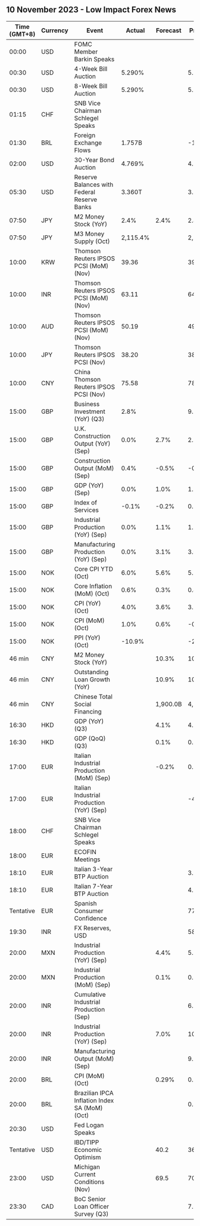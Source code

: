 ## 10 November 2023 - Low Impact Forex News

| Time (GMT+8) | Currency | Event | Actual | Forecast | Previous |
|------|----------|-------|--------|----------|----------|
| 00:00 | USD | FOMC Member Barkin Speaks |  |  |  |
| 00:30 | USD | 4-Week Bill Auction | 5.290% |  | 5.290% |
| 00:30 | USD | 8-Week Bill Auction | 5.290% |  | 5.300% |
| 01:15 | CHF | SNB Vice Chairman Schlegel Speaks |  |  |  |
| 01:30 | BRL | Foreign Exchange Flows | 1.757B |  | -1.445B |
| 02:00 | USD | 30-Year Bond Auction | 4.769% |  | 4.837% |
| 05:30 | USD | Reserve Balances with Federal Reserve Banks | 3.360T |  | 3.315T |
| 07:50 | JPY | M2 Money Stock (YoY) | 2.4% | 2.4% | 2.4% |
| 07:50 | JPY | M3 Money Supply (Oct) | 2,115.4% |  | 2,114.7% |
| 10:00 | KRW | Thomson Reuters IPSOS PCSI (MoM) (Nov) | 39.36 |  | 39.21 |
| 10:00 | INR | Thomson Reuters IPSOS PCSI (MoM) (Nov) | 63.11 |  | 64.06 |
| 10:00 | AUD | Thomson Reuters IPSOS PCSI (MoM) (Nov) | 50.19 |  | 49.52 |
| 10:00 | JPY | Thomson Reuters IPSOS PCSI (Nov) | 38.20 |  | 38.06 |
| 10:00 | CNY | China Thomson Reuters IPSOS PCSI (Nov) | 75.58 |  | 78.01 |
| 15:00 | GBP | Business Investment (YoY) (Q3) | 2.8% |  | 9.2% |
| 15:00 | GBP | U.K. Construction Output (YoY) (Sep) | 0.0% | 2.7% | 2.8% |
| 15:00 | GBP | Construction Output (MoM) (Sep) | 0.4% | -0.5% | -0.8% |
| 15:00 | GBP | GDP (YoY) (Sep) | 0.0% | 1.0% | 1.3% |
| 15:00 | GBP | Index of Services | -0.1% | -0.2% | 0.1% |
| 15:00 | GBP | Industrial Production (YoY) (Sep) | 0.0% | 1.1% | 1.5% |
| 15:00 | GBP | Manufacturing Production (YoY) (Sep) | 0.0% | 3.1% | 3.0% |
| 15:00 | NOK | Core CPI YTD (Oct) | 6.0% | 5.6% | 5.7% |
| 15:00 | NOK | Core Inflation (MoM) (Oct) | 0.6% | 0.3% | 0.4% |
| 15:00 | NOK | CPI (YoY) (Oct) | 4.0% | 3.6% | 3.3% |
| 15:00 | NOK | CPI (MoM) (Oct) | 1.0% | 0.6% | -0.1% |
| 15:00 | NOK | PPI (YoY) (Oct) | -10.9% |  | -29.3% |
| 46 min | CNY | M2 Money Stock (YoY) |  | 10.3% | 10.3% |
| 46 min | CNY | Outstanding Loan Growth (YoY) |  | 10.9% | 10.9% |
| 46 min | CNY | Chinese Total Social Financing |  | 1,900.0B | 4,120.0B |
| 16:30 | HKD | GDP (YoY) (Q3) |  | 4.1% | 4.1% |
| 16:30 | HKD | GDP (QoQ) (Q3) |  | 0.1% | 0.1% |
| 17:00 | EUR | Italian Industrial Production (MoM) (Sep) |  | -0.2% | 0.2% |
| 17:00 | EUR | Italian Industrial Production (YoY) (Sep) |  |  | -4.2% |
| 18:00 | CHF | SNB Vice Chairman Schlegel Speaks |  |  |  |
| 18:00 | EUR | ECOFIN Meetings |  |  |  |
| 18:10 | EUR | Italian 3-Year BTP Auction |  |  | 3.93% |
| 18:10 | EUR | Italian 7-Year BTP Auction |  |  | 4.37% |
| Tentative | EUR | Spanish Consumer Confidence |  |  | 77.2 |
| 19:30 | INR | FX Reserves, USD |  |  | 586.11B |
| 20:00 | MXN | Industrial Production (YoY) (Sep) |  | 4.4% | 5.2% |
| 20:00 | MXN | Industrial Production (MoM) (Sep) |  | 0.1% | 0.3% |
| 20:00 | INR | Cumulative Industrial Production (Sep) |  |  | 6.10% |
| 20:00 | INR | Industrial Production (YoY) (Sep) |  | 7.0% | 10.3% |
| 20:00 | INR | Manufacturing Output (MoM) (Sep) |  |  | 9.3% |
| 20:00 | BRL | CPI (MoM) (Oct) |  | 0.29% | 0.26% |
| 20:00 | BRL | Brazilian IPCA Inflation Index SA (MoM) (Oct) |  |  | 0.31% |
| 20:30 | USD | Fed Logan Speaks |  |  |  |
| Tentative | USD | IBD/TIPP Economic Optimism |  | 40.2 | 36.3 |
| 23:00 | USD | Michigan Current Conditions (Nov) |  | 69.5 | 70.6 |
| 23:30 | CAD | BoC Senior Loan Officer Survey (Q3) |  |  | 7.6 |
